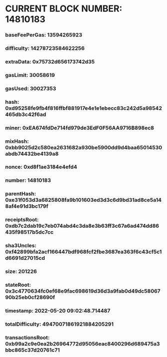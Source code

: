 # CURRENT BLOCK NUMBER: 14810183

### baseFeePerGas: 13594265923
### difficulty: 14278723584622256
### extraData: 0x75732d656173742d35
### gasLimit: 30058619
### gasUsed: 30027353
### hash: 0xd95258fe9fb4f816ffbf881917e4e1e1ebecc83c242d5a98542465db3c42f6ad
### miner: 0xEA674fdDe714fd979de3EdF0F56AA9716B898ec8
### mixHash: 0xbb9025d2c580ea2631682a930be5900dd9d4baa65014530abdb74432be4139a8
### nonce: 0xd8f1ae3184e4efd4
### number: 14810183
### parentHash: 0xe31f053d3a6825808fa9b101603ed3d3c6d9bd31ad8ce5a148af4e91d3bc179f
### receiptsRoot: 0xdb7c2dab19c7eb074abd4c3da8e3b63ff3c67a6ad474dd86435f98517b5dc7cc
### sha3Uncles: 0xf42899bfa2acf166447bdf968fcf2fbe3687ea363f6c43cf5c1d6691d27015cd
### size: 201226
### stateRoot: 0x3c4770634fc0ef68e9fac698619d36d3a9fab0d49dc5806790b25eb0cf28690f
### timestamp: 2022-05-20 09:02:48.714487
### totalDifficulty: 49470071861921884205291
### transactionsRoot: 0xb99a2c9e0ea2b26964772d95056eac8400296d689475a3bbc865c37d20761c71
